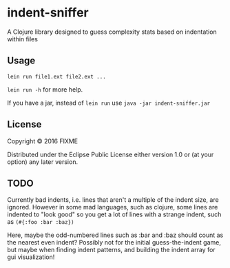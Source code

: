 # indent-sniffer

A Clojure library designed to guess complexity stats based on indentation within files

## Usage

`lein run file1.ext file2.ext ...`

`lein run -h` for more help.

If you have a jar, instead of `lein run` use `java -jar indent-sniffer.jar`

## License

Copyright © 2016 FIXME

Distributed under the Eclipse Public License either version 1.0 or (at
your option) any later version.

## TODO

Currently bad indents, i.e. lines that aren't a multiple of the indent size, are ignored.
However in some mad languages, such as clojure, some lines are indented to "look good" so you get
a lot of lines with a strange indent, such as 
`(#{:foo
    :bar
    :baz})`
    
Here, maybe the odd-numbered lines such as :bar and :baz should count as the nearest even indent?
Possibly not for the initial guess-the-indent game, but maybe when finding indent patterns, and building the
indent array for gui visualization!

